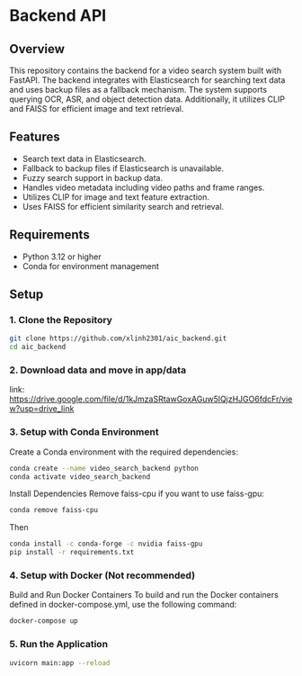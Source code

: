 # Backend API

## Overview

This repository contains the backend for a video search system built with FastAPI. The backend integrates with Elasticsearch for searching text data and uses backup files as a fallback mechanism. The system supports querying OCR, ASR, and object detection data. Additionally, it utilizes CLIP and FAISS for efficient image and text retrieval.

## Features

- Search text data in Elasticsearch.
- Fallback to backup files if Elasticsearch is unavailable.
- Fuzzy search support in backup data.
- Handles video metadata including video paths and frame ranges.
- Utilizes CLIP for image and text feature extraction.
- Uses FAISS for efficient similarity search and retrieval.

## Requirements

- Python 3.12 or higher
- Conda for environment management

## Setup

### 1. Clone the Repository

```bash
git clone https://github.com/xlinh2301/aic_backend.git
cd aic_backend
```
### 2. Download data and move in app/data
link: https://drive.google.com/file/d/1kJmzaSRtawGoxAGuw5lQjzHJGO6fdcFr/view?usp=drive_link

### 3. Setup with Conda Environment
Create a Conda environment with the required dependencies:

```bash
conda create --name video_search_backend python
conda activate video_search_backend
```

Install Dependencies
Remove faiss-cpu if you want to use faiss-gpu:
```bash
conda remove faiss-cpu
```
Then
```bash
conda install -c conda-forge -c nvidia faiss-gpu
pip install -r requirements.txt
```

### 4. Setup with Docker (Not recommended)
Build and Run Docker Containers
To build and run the Docker containers defined in docker-compose.yml, use the following command:
```bash
docker-compose up
```

### 5. Run the Application
```bash
uvicorn main:app --reload
```




